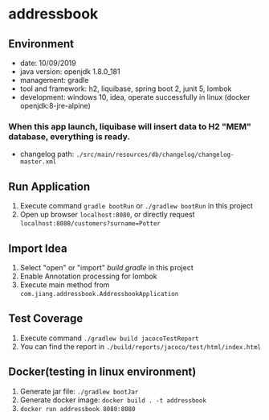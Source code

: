 # addressbook

## Environment
- date: 10/09/2019
- java version: openjdk 1.8.0_181
- management: gradle
- tool and framework: h2, liquibase, spring boot 2, junit 5, lombok
- development: windows 10, idea, operate successfully in linux (docker openjdk:8-jre-alpine)

### When this app launch, liquibase will insert data to H2 "MEM" database, everything is ready.
- changelog path: `./src/main/resources/db/changelog/changelog-master.xml`

## Run Application
1. Execute command `gradle bootRun` or `./gradlew bootRun` in this project
2. Open up browser `localhost:8080`, or directly request `localhost:8080/customers?surname=Potter`


## Import Idea
1. Select "open" or "import" *build.gradle* in this project
2. Enable Annotation processing for lombok
3. Execute main method from `com.jiang.addressbook.AddressbookApplication`

## Test Coverage
1. Execute command `./gradlew build jacocoTestReport`
2. You can find the report in `./build/reports/jacoco/test/html/index.html`

## Docker(testing in linux environment)
1. Generate jar file: `./gradlew bootJar`
2. Generate docker image: `docker build . -t addressbook`
3. `docker run addressbook 8080:8080`

